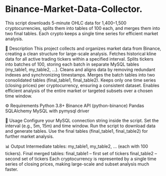 # Binance-Market-Data-Collector.
This script downloads 5-minute OHLC data for 1,400–1,500 cryptocurrencies, splits them into tables of 100 each, and merges them into two final tables. Each crypto keeps a single time series for efficient market analysis.


📌 Description
This project collects and organizes market data from Binance, creating a clean structure for large-scale analysis.
Fetches historical kline data for all active trading tickers within a specified interval.
Splits tickers into batches of 100, storing each batch in separate MySQL tables (my_table1, my_table2, …).
Cleans and aligns data by removing redundant indexes and synchronizing timestamps.
Merges the batch tables into two consolidated tables (final_table1, final_table2).
Keeps only one time series (closing prices) per cryptocurrency, ensuring a consistent dataset.
Enables efficient analysis of the entire market or targeted subsets over a chosen time window.

⚙️ Requirements
Python 3.8+
Binance API (python-binance)
Pandas
SQLAlchemy
MySQL with pymysql driver

🚀 Usage
Configure your MySQL connection string inside the script.
Set the interval (e.g., 5m, 15m) and time window.
Run the script to download data and generate tables.
Use the final tables (final_table1, final_table2) for further market analysis.

📊 Output
Intermediate tables: my_table1, my_table2, … (each with 100 tickers).
Final merged tables:
final_table1 – first set of tickers
final_table2 – second set of tickers
Each cryptocurrency is represented by a single time series of closing prices, making large-scale and subset analysis much faster.
